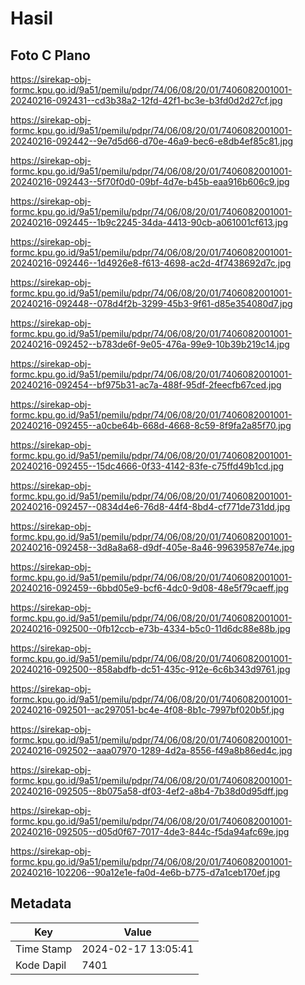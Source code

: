 # Hasil

## Foto C Plano

https://sirekap-obj-formc.kpu.go.id/9a51/pemilu/pdpr/74/06/08/20/01/7406082001001-20240216-092431--cd3b38a2-12fd-42f1-bc3e-b3fd0d2d27cf.jpg

https://sirekap-obj-formc.kpu.go.id/9a51/pemilu/pdpr/74/06/08/20/01/7406082001001-20240216-092442--9e7d5d66-d70e-46a9-bec6-e8db4ef85c81.jpg

https://sirekap-obj-formc.kpu.go.id/9a51/pemilu/pdpr/74/06/08/20/01/7406082001001-20240216-092443--5f70f0d0-09bf-4d7e-b45b-eaa916b606c9.jpg

https://sirekap-obj-formc.kpu.go.id/9a51/pemilu/pdpr/74/06/08/20/01/7406082001001-20240216-092445--1b9c2245-34da-4413-90cb-a061001cf613.jpg

https://sirekap-obj-formc.kpu.go.id/9a51/pemilu/pdpr/74/06/08/20/01/7406082001001-20240216-092446--1d4926e8-f613-4698-ac2d-4f7438692d7c.jpg

https://sirekap-obj-formc.kpu.go.id/9a51/pemilu/pdpr/74/06/08/20/01/7406082001001-20240216-092448--078d4f2b-3299-45b3-9f61-d85e354080d7.jpg

https://sirekap-obj-formc.kpu.go.id/9a51/pemilu/pdpr/74/06/08/20/01/7406082001001-20240216-092452--b783de6f-9e05-476a-99e9-10b39b219c14.jpg

https://sirekap-obj-formc.kpu.go.id/9a51/pemilu/pdpr/74/06/08/20/01/7406082001001-20240216-092454--bf975b31-ac7a-488f-95df-2feecfb67ced.jpg

https://sirekap-obj-formc.kpu.go.id/9a51/pemilu/pdpr/74/06/08/20/01/7406082001001-20240216-092455--a0cbe64b-668d-4668-8c59-8f9fa2a85f70.jpg

https://sirekap-obj-formc.kpu.go.id/9a51/pemilu/pdpr/74/06/08/20/01/7406082001001-20240216-092455--15dc4666-0f33-4142-83fe-c75ffd49b1cd.jpg

https://sirekap-obj-formc.kpu.go.id/9a51/pemilu/pdpr/74/06/08/20/01/7406082001001-20240216-092457--0834d4e6-76d8-44f4-8bd4-cf771de731dd.jpg

https://sirekap-obj-formc.kpu.go.id/9a51/pemilu/pdpr/74/06/08/20/01/7406082001001-20240216-092458--3d8a8a68-d9df-405e-8a46-99639587e74e.jpg

https://sirekap-obj-formc.kpu.go.id/9a51/pemilu/pdpr/74/06/08/20/01/7406082001001-20240216-092459--6bbd05e9-bcf6-4dc0-9d08-48e5f79caeff.jpg

https://sirekap-obj-formc.kpu.go.id/9a51/pemilu/pdpr/74/06/08/20/01/7406082001001-20240216-092500--0fb12ccb-e73b-4334-b5c0-11d6dc88e88b.jpg

https://sirekap-obj-formc.kpu.go.id/9a51/pemilu/pdpr/74/06/08/20/01/7406082001001-20240216-092500--858abdfb-dc51-435c-912e-6c6b343d9761.jpg

https://sirekap-obj-formc.kpu.go.id/9a51/pemilu/pdpr/74/06/08/20/01/7406082001001-20240216-092501--ac297051-bc4e-4f08-8b1c-7997bf020b5f.jpg

https://sirekap-obj-formc.kpu.go.id/9a51/pemilu/pdpr/74/06/08/20/01/7406082001001-20240216-092502--aaa07970-1289-4d2a-8556-f49a8b86ed4c.jpg

https://sirekap-obj-formc.kpu.go.id/9a51/pemilu/pdpr/74/06/08/20/01/7406082001001-20240216-092505--8b075a58-df03-4ef2-a8b4-7b38d0d95dff.jpg

https://sirekap-obj-formc.kpu.go.id/9a51/pemilu/pdpr/74/06/08/20/01/7406082001001-20240216-092505--d05d0f67-7017-4de3-844c-f5da94afc69e.jpg

https://sirekap-obj-formc.kpu.go.id/9a51/pemilu/pdpr/74/06/08/20/01/7406082001001-20240216-102206--90a12e1e-fa0d-4e6b-b775-d7a1ceb170ef.jpg


## Metadata

| Key        | Value               |
| ---------- | ------------------- |
| Time Stamp | 2024-02-17 13:05:41 |
| Kode Dapil | 7401                |



